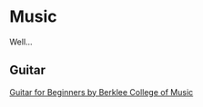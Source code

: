 # Music

Well...

## Guitar

[note_begin]: guitar/berklee_guitar_begin.md

[Guitar for Beginners by Berklee College of Music][note_begin]
